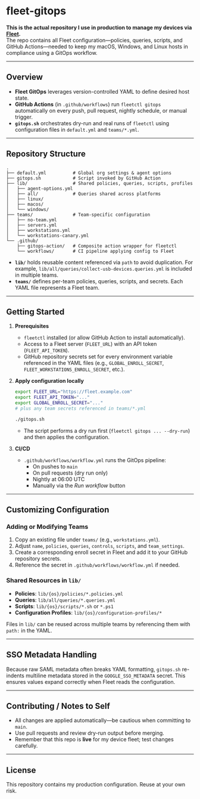 # fleet-gitops

**This is the actual repository I use in production to manage my devices via [Fleet](https://fleetdm.com).**  
The repo contains all Fleet configuration—policies, queries, scripts, and GitHub Actions—needed to keep my macOS, Windows, and Linux hosts in compliance using a GitOps workflow.

---

## Overview

- **Fleet GitOps** leverages version-controlled YAML to define desired host state.
- **GitHub Actions** (in `.github/workflows`) run `fleetctl gitops` automatically on every push, pull request, nightly schedule, or manual trigger.
- **`gitops.sh`** orchestrates dry-run and real runs of `fleetctl` using configuration files in `default.yml` and `teams/*.yml`.

---

## Repository Structure

```
.
├── default.yml          # Global org settings & agent options
├── gitops.sh            # Script invoked by GitHub Action
├── lib/                 # Shared policies, queries, scripts, profiles
│   ├── agent-options.yml
│   ├── all/             # Queries shared across platforms
│   ├── linux/
│   ├── macos/
│   └── windows/
├── teams/               # Team-specific configuration
│   ├── no-team.yml
│   ├── servers.yml
│   ├── workstations.yml
│   └── workstations-canary.yml
└── .github/
    ├── gitops-action/   # Composite action wrapper for fleetctl
    └── workflows/       # CI pipeline applying config to Fleet
```

- **`lib/`** holds reusable content referenced via `path` to avoid duplication. For example, `lib/all/queries/collect-usb-devices.queries.yml` is included in multiple teams.
- **`teams/`** defines per-team policies, queries, scripts, and secrets. Each YAML file represents a Fleet team.

---

## Getting Started

1. **Prerequisites**
   - `fleetctl` installed (or allow GitHub Action to install automatically).
   - Access to a Fleet server (`FLEET_URL`) with an API token (`FLEET_API_TOKEN`).
   - GitHub repository secrets set for every environment variable referenced in the YAML files (e.g., `GLOBAL_ENROLL_SECRET`, `FLEET_WORKSTATIONS_ENROLL_SECRET`, etc.).

2. **Apply configuration locally**
   ```bash
   export FLEET_URL="https://fleet.example.com"
   export FLEET_API_TOKEN="..."
   export GLOBAL_ENROLL_SECRET="..."
   # plus any team secrets referenced in teams/*.yml

   ./gitops.sh
   ```
   - The script performs a dry run first (`fleetctl gitops ... --dry-run`) and then applies the configuration.

3. **CI/CD**
   - `.github/workflows/workflow.yml` runs the GitOps pipeline:
     - On pushes to `main`
     - On pull requests (dry run only)
     - Nightly at 06:00 UTC
     - Manually via the *Run workflow* button

---

## Customizing Configuration

### Adding or Modifying Teams

1. Copy an existing file under `teams/` (e.g., `workstations.yml`).
2. Adjust `name`, `policies`, `queries`, `controls`, `scripts`, and `team_settings`.
3. Create a corresponding enroll secret in Fleet and add it to your GitHub repository secrets.
4. Reference the secret in `.github/workflows/workflow.yml` if needed.

### Shared Resources in `lib/`

- **Policies**: `lib/{os}/policies/*.policies.yml`
- **Queries**: `lib/all/queries/*.queries.yml`
- **Scripts**: `lib/{os}/scripts/*.sh` or `*.ps1`
- **Configuration Profiles**: `lib/{os}/configuration-profiles/*`

Files in `lib/` can be reused across multiple teams by referencing them with `path:` in the YAML.

---

## SSO Metadata Handling

Because raw SAML metadata often breaks YAML formatting, `gitops.sh` re-indents multiline metadata stored in the `GOOGLE_SSO_METADATA` secret. This ensures values expand correctly when Fleet reads the configuration.

---

## Contributing / Notes to Self

- All changes are applied automatically—be cautious when committing to `main`.
- Use pull requests and review dry-run output before merging.
- Remember that this repo is **live** for my device fleet; test changes carefully.

---

## License

This repository contains my production configuration. Reuse at your own risk.

